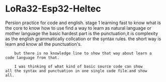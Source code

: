 # LoRa32-Esp32-Heltec
Persion practice for code and english.
stage 1
		learning fast
		to know what is the core
		to know how to use
		find a way to learn as natural language or mother language
		the basic hardest part is the punctuation,it is complexity
         as the english grammatically collcation or the syntax rules.
the short way is learn and know all the punctuation's.

		but there is no knowledge line to show that way about learn a
	code language from that.

		I was thinking of what kind of basic source code can show
	all the syntax and punctuation in one single code file.and show 
	all.